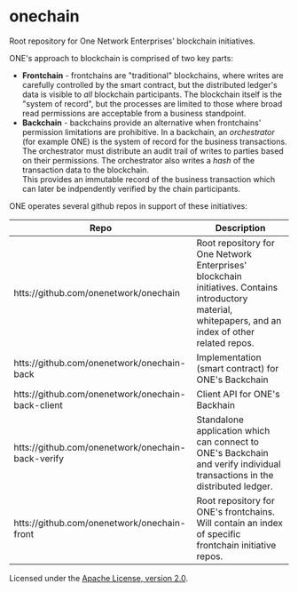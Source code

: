 # onechain

Root repository for One Network Enterprises' blockchain initiatives.

ONE's approach to blockchain is comprised of two key parts:

 * **Frontchain** - frontchains are "traditional" blockchains, where writes are carefully controlled 
   by the smart contract, but the distributed ledger's data is visible to *all* blockchain participants.
   The blockchain itself is the "system of record", but the processes
   are limited to those where broad read permissions are acceptable from a business standpoint.
 * **Backchain** - backchains provide an alternative when frontchains' permission limitations are prohibitive.
   In a backchain, an *orchestrator* (for example ONE) is the system of record for the business
   transactions.  The orchestrator must distribute an audit trail of writes to parties based on their
   permissions.  The orchestrator also writes a *hash* of the transaction data to the blockchain.  
   This provides an immutable record of the business transaction which can later be indpendently 
   verified by the chain participants.

ONE operates several github repos in support of these initiatives:

| Repo | Description |
| --- | --- |
| htts://github.com/onenetwork/onechain | Root repository for One Network Enterprises' blockchain initiatives.  Contains introductory material, whitepapers, and an index of other related repos. |
| htts://github.com/onenetwork/onechain-back | Implementation (smart contract) for ONE's Backchain |
| htts://github.com/onenetwork/onechain-back-client | Client API for ONE's Backhain |
| htts://github.com/onenetwork/onechain-back-verify | Standalone application which can connect to ONE's Backchain and verify individual transactions in the distributed ledger. |
| htts://github.com/onenetwork/onechain-front | Root repository for ONE's frontchains.  Will contain an index of specific frontchain initiative repos. |

Licensed under the [Apache License, version 2.0](http://www.apache.org/licenses/LICENSE-2.0).
